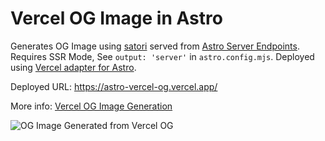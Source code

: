 # Vercel OG Image in Astro
Generates OG Image using [satori](https://github.com/vercel/satori) served from [Astro Server Endpoints](https://docs.astro.build/en/core-concepts/endpoints/#server-endpoints-api-routes). 
Requires SSR Mode, See `output: 'server'` in `astro.config.mjs`. Deployed using [Vercel adapter for Astro](https://docs.astro.build/en/guides/integrations-guide/vercel/).

Deployed URL: https://astro-vercel-og.vercel.app/

More info: [Vercel OG Image Generation](https://vercel.com/docs/concepts/functions/edge-functions/og-image-generation)

![OG Image Generated from Vercel OG](https://astro-vercel-og.vercel.app/index.og)